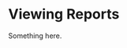 [title]: # (Viewing Reports)
[tags]: # (XXX)
[priority]: # (3065)
# Viewing Reports
Something here.
